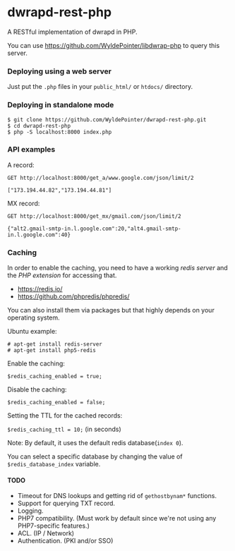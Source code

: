 # dwrapd-rest-php
A RESTful implementation of dwrapd in PHP.

You can use https://github.com/WyldePointer/libdwrap-php to query this server.
<br />

### Deploying using a web server
Just put the `.php` files in your `public_html/` or `htdocs/` directory.

### Deploying in standalone mode
```
$ git clone https://github.com/WyldePointer/dwrapd-rest-php.git
$ cd dwrapd-rest-php
$ php -S localhost:8000 index.php
```

### API examples

A record:
```
GET http://localhost:8000/get_a/www.google.com/json/limit/2
```
```
["173.194.44.82","173.194.44.81"]
```

MX record:
```
GET http://localhost:8000/get_mx/gmail.com/json/limit/2
```
```
{"alt2.gmail-smtp-in.l.google.com":20,"alt4.gmail-smtp-in.l.google.com":40}
```

### Caching
In order to enable the caching, you need to have a working *redis server* and the *PHP extension* for accessing that.
 - https://redis.io/
 - https://github.com/phpredis/phpredis/

You can also install them via packages but that highly depends on your operating system.

Ubuntu example:
```
# apt-get install redis-server
# apt-get install php5-redis
```

Enable the caching:

`$redis_caching_enabled = true;`

Disable the caching:

`$redis_caching_enabled = false;`

Setting the TTL for the cached records:

`$redis_caching_ttl = 10;` (in seconds)

Note: By default, it uses the default redis database(`index 0`).

You can select a specific database by changing the value of `$redis_database_index` variable.

#### TODO
 - Timeout for DNS lookups and getting rid of `gethostbynam*` functions.
 - Support for querying TXT record.
 - Logging.
 - PHP7 compatibility. (Must work by default since we're not using any PHP7-specific features.)
 - ACL. (IP / Network)
 - Authentication. (PKI and/or SSO)

